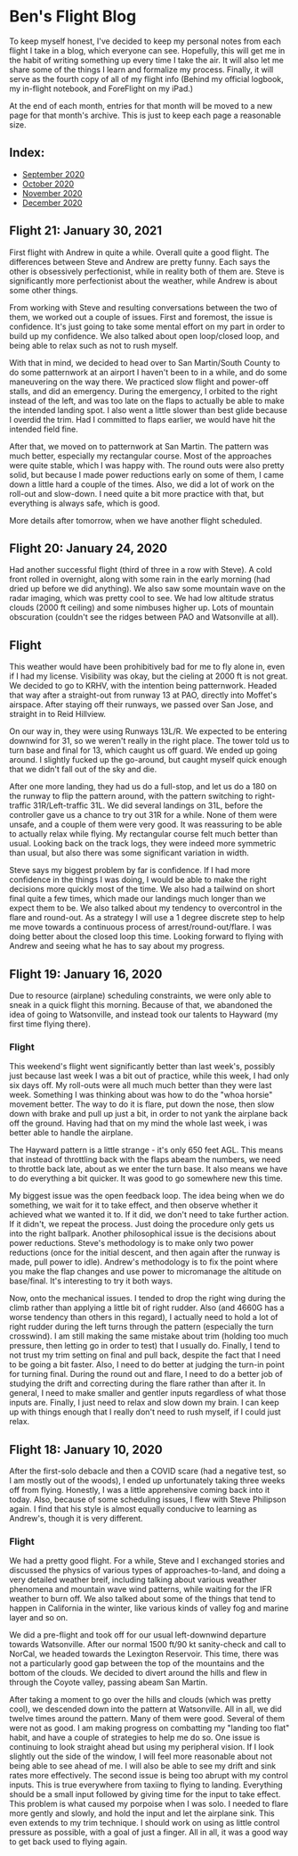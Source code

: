 # Ben's Flight Blog

To keep myself honest, I've decided to keep my personal notes from each flight I take in a blog, which everyone can see. Hopefully, this will get me in the habit of writing something up every time I take the air. It will also let me share some of the things I learn and formalize my process. Finally, it will serve as the fourth copy of all of my flight info (Behind my official logbook, my in-flight notebook, and ForeFlight on my iPad.)

At the end of each month, entries for that month will be moved to a new page for that month's archive. This is just to keep each page a reasonable size.

## Index:

- [September 2020](sept-20.html)
- [October 2020](oct-20.html)
- [November 2020](nov-20.html)
- [December 2020](dec-20.html)

## Flight 21: January 30, 2021

First flight with Andrew in quite a while. Overall quite a good flight. The differences between Steve and Andrew are pretty funny. Each says the other is obsessively perfectionist, while in reality both of them are. Steve is significantly more perfectionist about the weather, while Andrew is about some other things.

From working with Steve and resulting conversations between the two of them, we worked out a couple of issues. First and foremost, the issue is confidence. It's just going to take some mental effort on my part in order to build up my confidence. We also talked about open loop/closed loop, and being able to relax such as not to rush myself.

With that in mind, we decided to head over to San Martin/South County to do some patternwork at an airport I haven't been to in a while, and do some maneuvering on the way there. We practiced slow flight and power-off stalls, and did an emergency. During the emergency, I orbited to the right instead of the left, and was too late on the flaps to actually be able to make the intended landing spot. I also went a little slower than best glide because I overdid the trim. Had I committed to flaps earlier,  we would have hit the intended field fine.

After that, we moved on to patternwork at San Martin. The pattern was much better, especially my rectangular course. Most of the approaches were quite stable, which I was happy with. The round outs were also pretty solid, but because I made power reductions early on some of them, I came down a little hard a couple of the times. Also, we did a lot of work on the roll-out and slow-down. I need quite a bit more practice with that, but everything is always safe, which is good.

More details after tomorrow, when we have another flight scheduled.

## Flight 20: January 24, 2020

Had another successful flight (third of three in a row with Steve). A cold front rolled in overnight, along with some rain in the early morning (had dried up before we did anything). We also saw some mountain wave on the radar imaging, which was pretty cool to see. We had low altitude stratus clouds (2000 ft ceiling) and some nimbuses higher up. Lots of mountain obscuration (couldn't see the ridges between PAO and Watsonville at all). 

## Flight

This weather would have been prohibitively bad for me to fly alone in, even if I had my license. Visibility was okay, but the cieling at 2000 ft is not great. We decided to go to KRHV, with the intention being patternwork. Headed that way after a straight-out from runway 13 at PAO, directly into Moffet's airspace. After staying off their runways, we passed over San Jose, and straight in to Reid Hillview.

On our way in, they were using Runways 13L/R. We expected to be entering downwind for 31, so we weren't really in the right place. The tower told us to turn base and final for 13, which caught us off guard. We ended up going around. I slightly fucked up the go-around, but caught myself quick enough that we didn't fall out of the sky and die. 

After one more landing, they had us do a full-stop, and let us do a 180 on the runway to flip the pattern around, with the pattern switching to right-traffic 31R/Left-traffic 31L. We did several landings on 31L, before the controller gave us a chance to try out 31R for a while. None of them were unsafe, and a couple of them were very good. It was reassuring to be able to actually relax while flying. My rectangular course felt much better than usual. Looking back on the track logs, they were indeed more symmetric than usual, but also there was some significant variation in width.

Steve says my biggest problem by far is confidence. If I had more confidence in the things I was doing, I would be able to make the right decisions more quickly most of the time. We also had a tailwind on short final quite a few times, which made our landings much longer than we expect them to be. We also talked about my tendency to overcontrol in the flare and round-out. As a strategy I will use a 1 degree discrete step to help me move towards a continuous process of arrest/round-out/flare. I was doing better about the closed loop this time. Looking forward to flying with Andrew and seeing what he has to say about my progress.

## Flight 19: January 16, 2020

Due to resource (airplane) scheduling constraints, we were only able to sneak in a quick flight this morning. Because of that, we abandoned the idea of going to Watsonville, and instead took our talents to Hayward (my first time flying there).

### Flight

This weekend's flight went significantly better than last week's, possibly just because last week I was a bit out of practice, while this week, I had only six days off. My roll-outs were all much much better than they were last week. Something I was thinking about was how to do the "whoa horsie" movement better. The way to do it is flare, put down the nose, then slow down with brake and pull up just a bit, in order to not yank the airplane back off the ground. Having had that on my mind the whole last week, i was better able to handle the airplane.

The Hayward pattern is a little strange - it's only 650 feet AGL. This means that instead of throttling back with the flaps abeam the numbers, we need to throttle back late, about as we enter the turn base. It also means we have to do everything a bit quicker. It was good to go somewhere new this time.

My biggest issue was the open feedback loop. The idea being when we do something, we wait for it to take effect, and then observe whether it achieved what we wanted it to. If it did, we don't need to take further action. If it didn't, we repeat the process. Just doing the procedure only gets us into the right ballpark. Another philosophical issue is the decisions about power reductions. Steve's methodology is to make only two power reductions (once for the initial descent, and then again after the runway is made, pull power to idle). Andrew's methodology is to fix the point where you make the flap changes and use power to micromanage the altitude on base/final. It's interesting to try it both ways.

Now, onto the mechanical issues. I tended to drop the right wing during the climb rather than applying a little bit of right rudder. Also (and 4660G has a worse tendency than others in this regard), I actually need to hold a lot of right rudder during the left turns through the pattern (especially the turn crosswind). I am still making the same mistake about trim (holding too much pressure, then letting go in order to test) that I usually do. Finally, I tend to not trust my trim setting on final and pull back, despite the fact that I need to be going a bit faster. Also, I need to do better at judging the turn-in point for turning final. During the round out and flare, I need to do a better job of studying the drift and correcting during the flare rather than after it. In general, I need to make smaller and gentler inputs regardless of what those inputs are. Finally, I just need to relax and slow down my brain. I can keep up with things enough that I really don't need to rush myself, if I could just relax.

## Flight 18: January 10, 2020

After the first-solo debacle and then a COVID scare (had a negative test, so I am mostly out of the woods), I ended up unfortunately taking three weeks off from flying. Honestly, I was a little apprehensive coming back into it today. Also, because of some scheduling issues, I flew with Steve Philipson again. I find that his style is almost equally conducive to learning as Andrew's, though it is very different.

### Flight

We had a pretty good flight. For a while, Steve and I exchanged stories and discussed the physics of various types of approaches-to-land, and doing a very detailed weather breif, including talking about various weather phenomena and mountain wave wind patterns, while waiting for the IFR weather to burn off. We also talked about some of the things that tend to happen in California in the winter, like various kinds of valley fog and marine layer and so on.

We did a pre-flight and took off for our usual left-downwind departure towards Watsonville. After our normal 1500 ft/90 kt sanity-check and call to NorCal, we headed towards the Lexington Reservoir. This time, there was not a particularly good gap between the top of the mountains and the bottom of the clouds. We decided to divert around the hills and flew in through the Coyote valley, passing abeam San Martin.

After taking a moment to go over the hills and clouds (which was pretty cool), we descended down into the pattern at Watsonville. All in all, we did twelve times around the pattern. Many of them were good. Several of them were not as good. I am making progress on combatting my "landing too flat" habit, and have a couple of strategies to help me do so. One issue is continuing to look straight ahead but using my peripheral vision. If I look slightly out the side of the window, I will feel more reasonable about not being able to see ahead of me. I will also be able to see my drift and sink rates more effectively. The second issue is being too abrupt with my control inputs. This is true everywhere from taxiing to flying to landing. Everything should be a small input followed by giving time for the input to take effect. This problem is what caused my porpoise when I was solo. I needed to flare more gently and slowly, and hold the input and let the airplane sink. This even extends to my trim technique. I should work on using as little control pressure as possible, with a goal of just a finger. All in all, it was a good way to get back used to flying again.



